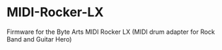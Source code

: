 # MIDI-Rocker-LX
Firmware for the Byte Arts MIDI Rocker LX (MIDI drum adapter for Rock Band and Guitar Hero)
